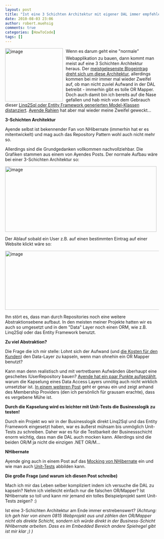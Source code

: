 ```yaml
---
layout: post
title: "Ist eine 3 Schichten Architektur mit eigener DAL immer empfehlenswert?"
date: 2010-08-03 23:06
author: robert.muehsig
comments: true
categories: [HowToCode]
tags: []
---
```

<p><a href="{{BASE_PATH}}/assets/wp-images/image1018.png"><img style="border-right-width: 0px; margin: 0px 10px 0px 0px; display: inline; border-top-width: 0px; border-bottom-width: 0px; border-left-width: 0px" title="image" border="0" alt="image" align="left" src="{{BASE_PATH}}/assets/wp-images/image_thumb202.png" width="189" height="174" /></a> </p>  <p>Wenn es darum geht eine "normale” Webapplikation zu bauen, dann kommt man meist auf eine 3 Schichten Architektur heraus. Der <a href="http://code-inside.de/blog/2008/07/09/howto-3-tier-3-schichten-architektur/">meistgelesenste Blogeintrag dreht sich um diese Architektur</a>, allerdings kommen bei mir immer mal wieder Zweifel auf, ob man nicht zuviel Aufwand in der DAL betreibt - immerhin gibt es tolle OR Mapper. Doch auch damit bin ich bereits auf die Nase gefallen und hab mich von dem Gebrauch dieser <a href="http://code-inside.de/blog/2009/03/13/howtocode-macht-ein-eigenes-model-ohne-linq2sqladonet-ef-magic/">Linq2Sql oder Entity Framework generierten Model-Klassen distanziert</a>. <a href="http://ayende.com/Blog/archive/2010/07/30/the-false-myth-of-encapsulating-data-access-in-the-dal.aspx">Ayende Rahien</a> hat aber mal wieder meine Zweifel geweckt...</p> <!--more-->  <p><strong>3-Schichten Architektur</strong></p>  <p>Ayende selbst ist bekennender Fan von NHibernate (immerhin hat er es mitentwickelt) und mag auch das Repository Pattern wohl auch nicht mehr so.</p>  <p>Allerdings sind die Grundgedanken vollkommen nachvollziehbar. Die Grafiken stammen aus einem von Ayendes Posts. Der normale Aufbau wäre bei einer 3-Schichten Architektur so:</p>  <p><a href="{{BASE_PATH}}/assets/wp-images/image1019.png"><img style="border-right-width: 0px; display: inline; border-top-width: 0px; border-bottom-width: 0px; border-left-width: 0px" title="image" border="0" alt="image" src="{{BASE_PATH}}/assets/wp-images/image_thumb203.png" width="496" height="214" /></a> </p>  <p>Der Ablauf sobald ein User z.B. auf einen bestimmten Eintrag auf einer Website klickt wäre so:</p>  <p><a href="{{BASE_PATH}}/assets/wp-images/image1020.png"><img style="border-right-width: 0px; display: inline; border-top-width: 0px; border-bottom-width: 0px; border-left-width: 0px" title="image" border="0" alt="image" src="{{BASE_PATH}}/assets/wp-images/image_thumb204.png" width="557" height="193" /></a> </p>  <p>Ihn stört es, dass man durch Repositories noch eine weitere Abstraktionsebene aufbaut. In den meisten meiner Projekte hatten wir es auch so umgesetzt und in dem "Data&quot; Layer noch einen ORM, wie z.B. Linq2Sql oder das Entity Framework benutzt.</p>  <p><strong>Zu viel Abstraktion? </strong></p>  <p>Die Frage die ich mir stelle: Lohnt sich der Aufwand (und <a href="http://ayende.com/Blog/archive/2008/11/21/stealing-from-your-client.aspx">die Kosten für den Kunden</a>) den Data-Layer zu kapseln, wenn man ohnehin ein OR Mapper benutzt? </p>  <p>Kann man denn realistisch und mit vertretbaren Aufwänden überhaupt eine gescheites IUserRepository bauen? <a href="http://ayende.com/Blog/archive/2010/07/30/the-false-myth-of-encapsulating-data-access-in-the-dal.aspx">Ayende hat ein paar Punkte aufgezählt</a>, warum die Kapselung eines Data Access Layers unnötig auch nicht wirklich umsetzbar ist. <a href="http://ayende.com/Blog/archive/2010/08/02/abstracting-the-persistence-medium-isnrsquot-going-to-let-you-switch.aspx">In einem weiteren Post</a> geht er genau ein und zeigt anhand des Membership Providers (den ich persönlich für grausam erachte), dass es vergebene Mühe ist.</p>  <p><strong>Durch die Kapselung wird es leichter mit Unit-Tests die Businesslogik zu testen!</strong></p>  <p>Durch ein Projekt wo wir in der Businesslogik direkt Linq2Sql und das Entity Framework eingesetzt haben, war es äußerst mühsam bis unmöglich Unit-Tests zu schreiben. Daher war es für die Testbarkeit der Businessschicht enorm wichtig, dass man die DAL auch mocken kann. Allerdings sind die beiden OR/M ja nicht die einzigen .NET OR/M...</p>  <p><strong>NHibernate</strong></p>  <p>Ayende ging auch in einem Post auf das <a href="http://ayende.com/Blog/archive/2009/04/18/mocking-nhibernate.aspx">Mocking von NHibernate</a> ein und wie man auch <a href="http://ayende.com/Blog/archive/2009/04/28/nhibernate-unit-testing.aspx">Unit-Tests</a> abbilden kann. </p>  <p><strong>Die große Frage (und warum ich diesen Post schreibe)</strong></p>  <p>Mach ich mir das Leben selber kompliziert indem ich versuche die DAL zu kapseln? Nehm ich vielleicht einfach nur die falschen OR/Mapper? Ist NHibernate so toll und kann mir jemand ein tolles Beispielprojekt samt Unit-Tests zeigen? :)</p>  <p>Ist eine 3-Schichten Architektur am Ende immer erstrebenswert? <em>(Achtung: Ich geh hier von einem 0815 Webprojekt aus und zählen den OR/Mapper nicht als direkte Schicht, sondern ich würde direkt in der Business-Schicht NHibernate arbeiten. Dass es im Embedded Bereich andere Spielregel gibt ist mir klar ;) )</em></p>
